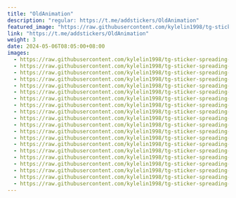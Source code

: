 ```yaml
---
title: "OldAnimation"
description: "regular: https://t.me/addstickers/OldAnimation"
featured_image: "https://raw.githubusercontent.com/kylelin1998/tg-sticker-spreading-worldwide-images/main/img/6124fdfb-7c7e-487d-8b31-aceee4a680f3.jpg"
link: "https://t.me/addstickers/OldAnimation"
weight: 3
date: 2024-05-06T08:05:00+08:00
images:
  - https://raw.githubusercontent.com/kylelin1998/tg-sticker-spreading-worldwide-images/main/img/6124fdfb-7c7e-487d-8b31-aceee4a680f3.jpg
  - https://raw.githubusercontent.com/kylelin1998/tg-sticker-spreading-worldwide-images/main/img/7becb88b-82a5-43ec-ac7b-505a62b9d9db.jpg
  - https://raw.githubusercontent.com/kylelin1998/tg-sticker-spreading-worldwide-images/main/img/bedaa5f2-d1b8-4132-919f-75d428350f78.jpg
  - https://raw.githubusercontent.com/kylelin1998/tg-sticker-spreading-worldwide-images/main/img/4222bb3f-3cdd-4334-8d36-232ae41c48ec.jpg
  - https://raw.githubusercontent.com/kylelin1998/tg-sticker-spreading-worldwide-images/main/img/834f98a4-f242-467e-81a9-edb241a41d3e.jpg
  - https://raw.githubusercontent.com/kylelin1998/tg-sticker-spreading-worldwide-images/main/img/dc7d24fe-a68e-4a26-8d81-b518f5e24658.jpg
  - https://raw.githubusercontent.com/kylelin1998/tg-sticker-spreading-worldwide-images/main/img/468fcf11-40e2-4cd8-b20d-c1f997a1026f.jpg
  - https://raw.githubusercontent.com/kylelin1998/tg-sticker-spreading-worldwide-images/main/img/c79d4b7a-f7d3-4175-9748-29c06ec55b78.jpg
  - https://raw.githubusercontent.com/kylelin1998/tg-sticker-spreading-worldwide-images/main/img/ec1a3be2-e68b-4674-8966-51629e20d2a5.jpg
  - https://raw.githubusercontent.com/kylelin1998/tg-sticker-spreading-worldwide-images/main/img/8b241a07-6290-4351-b559-4a3e902943cd.jpg
  - https://raw.githubusercontent.com/kylelin1998/tg-sticker-spreading-worldwide-images/main/img/099d86a7-a69f-4026-ac73-a552c42835b5.jpg
  - https://raw.githubusercontent.com/kylelin1998/tg-sticker-spreading-worldwide-images/main/img/59c1415f-2cc6-4cda-8f1e-00d521b898d2.jpg
  - https://raw.githubusercontent.com/kylelin1998/tg-sticker-spreading-worldwide-images/main/img/1464ba84-758f-484d-88dc-c2fa6fa64bb0.jpg
  - https://raw.githubusercontent.com/kylelin1998/tg-sticker-spreading-worldwide-images/main/img/6ac0a452-c484-4cde-b6cb-4e23ec4436b9.jpg
  - https://raw.githubusercontent.com/kylelin1998/tg-sticker-spreading-worldwide-images/main/img/2fa24326-14fb-4438-aa9d-6fced8ade3f3.jpg
  - https://raw.githubusercontent.com/kylelin1998/tg-sticker-spreading-worldwide-images/main/img/d0b5a744-ffd2-4c1c-b7d0-a79cc74ff614.jpg
  - https://raw.githubusercontent.com/kylelin1998/tg-sticker-spreading-worldwide-images/main/img/eb4024a6-b810-4b3b-a758-193ee611e4af.jpg
  - https://raw.githubusercontent.com/kylelin1998/tg-sticker-spreading-worldwide-images/main/img/4860785b-b5c3-47cf-bd13-28a3a85d2923.jpg
  - https://raw.githubusercontent.com/kylelin1998/tg-sticker-spreading-worldwide-images/main/img/48123520-5eee-4f03-b45d-26e624625842.jpg
  - https://raw.githubusercontent.com/kylelin1998/tg-sticker-spreading-worldwide-images/main/img/3a898744-9c5d-4aec-933b-040f27b4111f.jpg
---
```

